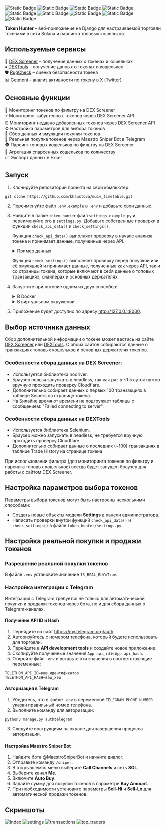 
![Static Badge](https://img.shields.io/badge/Python-3.12.5-orange) ![Static Badge](https://img.shields.io/badge/Django-5.1-blue) ![Static Badge](https://img.shields.io/badge/Django_Telethon-1.4.0-blue) ![Static Badge](https://img.shields.io/badge/Celery-5.4.0-blue) ![Static Badge](https://img.shields.io/badge/Nodriver-0.36-blue) ![Static Badge](https://img.shields.io/badge/PostgreSQL-14.15-purple) ![Static Badge](https://img.shields.io/badge/Redis-6.0.16-purple) ![Static Badge](https://img.shields.io/badge/DEX_Screener_API-v1-purple) ![Static Badge](https://img.shields.io/badge/Solana-yellow) 

**Token Hunter** – веб-приложение на Django для настраиваемой торговли токенами в сети Solana и парсинга топовых кошельков.

## Используемые сервисы

:gem:  [DEX Screener](https://dexscreener.com/) – получение данных о токенах и кошельках   
:diamonds: [DEXTools](https://www.dextools.io/) – получение данных о токенах и кошельках  
:shield: [RugCheck](https://rugcheck.xyz/) – оценка безопасности токена   
:bar_chart: [Getmoni](https://discover.getmoni.io/) – анализ активности по токену в X (Twitter)   

## Основные функции

:mag_right: Мониторинг токенов по фильтру на DEX Screener   
:zap: Мониторинг забустенных токенов через DEX Screener API  
:alarm_clock: Мониторинг недавно добавленных токенов через DEX Screener API  
:gear: Настройка параметров для выбора токенов  
:shopping_cart: Сбор данных и эмуляция покупки токенов  
:robot: Реальная покупка токенов через Maestro Sniper Bot в Telegram   
:detective: Парсинг топовых кошельков по фильтру на DEX Screener  
:page_with_curl: Агрегация спарсенных кошельков по количеству    
:chart_with_upwards_trend: Экспорт данных в Excel  

## Запуск

1. Клонируйте репозиторий проекта на свой компьютер:

```
git clone https://github.com/khaustova/muiv_timetable.git
```

2. Переименуйте файл `.env.example` в `.env` и добавьте свои данные. 

3. Найдите в папке `token_hunter` файл `settings_example.py` и переименуйте его в `settings.py`. Добавьте собственные проверки в функции `check_api_data()` и `check_settings()`.
   
   Функция `check_api_data()` выполняет проверку в начале анализа токена и принимает данные, полученные через API.
   <details>
   <summary>Пример данных</summary>
      <code>{
        "chainId" : "solana",
        "dexId" : "raydium",  
        "url" : "https://dexscreener.com/solana/dqcj8kcnbdmm7kww4w4w9hvbhb7raellpt3raxsjmgnt",
        "pairAddress" : "DQcj8kcnBdMm7KWw4w4W9HVbhB7RAeLLPt3rAxsjmgnT",
        "baseToken" : {
            "address" : "B7NPUGvxC8BUF5a8BdxurBNxCjV3HwyN6DaRivtqNAjB",
            "name" : "Pi Network AI",
            "symbol" : "PiAI"
        },
        "quoteToken" : {
            "address" : "So11111111111111111111111111111111111111112",
            "name" : "Wrapped SOL",
            "symbol" : "SOL"
        },
        "priceNative" : "0.00000000000002174",
        "priceUsd" : "0.000000000004224",
        "txns" : {
            "m5" : {
                "buys" : 121,
                "sells" : 73
            },
            "h1" : {
                "buys" : 1050,
                "sells" : 706
            },
            "h6" : {
                "buys" : 8176,
                "sells" : 4854
            },
            "h24" : {
                "buys" : 8618,
                "sells" : 5078
            }
        },
        "volume" : {
            "h24" : 1017521.56,
            "h6" : 962844.46,
            "h1" : 120586.98,
            "m5" : 13581.37
        },
        "priceChange" : {
            "m5" : -28.15,
            "h1" : -40.1,
            "h6" : -49.48,
            "h24" : 507
        },
        "liquidity" : {
            "usd" : 30492.81,
            "base" : 3611984589615754,
            "quote" : 78.4331
        },
        "fdv" : 180343,
        "marketCap" : 180343,
        "pairCreatedAt" : 1739604349000,
        "info" : {
            "imageUrl" : "https://dd.dexscreener.com/ds-data/tokens/solana/B7NPUGvxC8BUF5a8BdxurBNxCjV3HwyN6DaRivtqNAjB.png?key=a838fa",
            "header" : "https://dd.dexscreener.com/ds-data/tokens/solana/B7NPUGvxC8BUF5a8BdxurBNxCjV3HwyN6DaRivtqNAjB/header.png?key=a838fa",
            "openGraph" : "https://cdn.dexscreener.com/token-images/og/solana/B7NPUGvxC8BUF5a8BdxurBNxCjV3HwyN6DaRivtqNAjB?timestamp=1739638500000",
            "websites" : [ {
                "label" : "Website",
                "url" : "https://pi-network.club"
            }, {
                "label" : "CoinMarketCap",
                "url" : "https://coinmarketcap.com/currencies/pi-network-ai/"
            } ],
            "socials" : [ {
                "type" : "twitter",
                "url" : "https://x.com/PiAICTO"
            }, {
                "type" : "telegram",
                "url" : "https://t.me/PiNetworkcto"
            } ]
        },
        "boosts" : {
            "active" : 500
        }
    }</code>

   </details>  
    
   Функция `check_settings()` выполняет проверку перед покупкой или её эмуляцией и принимает данные, полученные как через API, так и со страницы токена, которые включают в себя данные о топовых транзакциях, снайперах и основных держателях.  

4. Запустите приложение одним из двух способов:  
    <details>
      <summary>В Docker</summary>
      
      
      * Запустите приложение с помощью команды:  
      
        ```
        docker-compose up --build
        ```
      
    </details>  

    <details>
      <summary>В виртуальном окружении</summary>

      * Убедитесь, что у вас установлены и запущены Redis и PostgreSQL.


      * Создайте виртуальное окружение:
        

      ```
      python3 -m venv .venv
      ```

      * Активируйте виртуальное окружение:  

        * Для Linux/MacOS:  

        ```
        source .venv/bin/activate
        ```
      
        * Для Windows:  

        ```
        .venv\Scripts\activate
        ```

      * Установите необходимые библиотеки:

      ```
      pip install -r requirements.txt
      ```

      * Выполните миграции базы данных:
        

      ```
      python3 manage.py migrate
      ```

      * Запустите Celery:
      
      ```
      celery -A core worker -l info
      ```

      * Запустите сервер:

      ```
      python3 manage.py runserver
      ```
      
    </details> 
  

5. Приложение будет доступно по адресу http://127.0.0.1:8000.  

## Выбор источника данных

Сбор дополнительной информации о токене может вестись на сайте [DEX Screener](https://dexscreener.com/) или [DEXTools](https://www.dextools.io/). С обоих сайтов собираются данные о транзакциях топовых кошельков и основных держателях токенов. 

### Особенности сбора данных на DEX Screener:
- Используется библиотека nodriver.
- Браузер нельзя запускать в headless, так как раз в ~1.5 суток нужно вручную проходить проверку Cloudflare.
- Дополнительно собирает данных о первых 100 транзакциях в таблице Snipers на странице токена.
- На Билайне время от времени не подгружает таблицы с сообщением: "Failed connecting to server".

### Особенности сбора данных на DEXTools
- Используется библиотека Selenium.
- Браузер можно запускать в headless, не требуется вручную проходить проверку Cloudflare.
- Дополнительно собирает данные о последних (~100) транзакциях в таблице Trade History на странице токена

При использовании фильтра (для мониторинга токенов по фильтру и парсинга топовых кошельков) всегда будет запущен браузер для работы с сайтом DEX Screener.

## Настройка параметров выбора токенов

Параметры выбора токенов могут быть настроены несколькими способами:

- Создать новые объекты модели **Settings** в панели администратора.
- Написать проверки внутри функций `check_api_data()` и `check_settings()` в файле `token_hunter/settings.py`.

## Настройка реальной покупки и продажи токенов

### Разрешение реальной покупки токенов

В файле `.env` установите значение `IS_REAL_BUY=True`.

### Настройка интеграции с Telegram

Интеграция с Telegram требуется не только для автоматической покупки и продажи токенов через бота, но и для сбора данных о Telegram-каналах.

#### Получение API ID и Hash

1. Перейдите на сайт https://my.telegram.org/auth.
2. Авторизуйтесь с номером телефона, который будете использовать для торговли.
3. Перейдите в **API development tools** и создайте новое приложение.
4. Скопируйте полученные значения `App api_id` и `App api_hash`.
5. Откройте файл `.env` и вставьте эти значения в соответствующие переменные:

```
TELETHON_API_ID=ваш_идентификатор
TELETHON_API_HASH=ваш_хэш
```
#### Авторизация в Telegram

1. Убедитесь, что в файле `.env` в переменной `TELEGRAM_PHONE_NUMBER` указан правильный номер телефона.
2. Выполните команду для авторизации: 

```
python3 manage.py authtelegram
```

3. Следуйте инструкциям на экране для завершения процесса авторизации.

#### Настройка Maestro Sniper Bot

1. Найдите бота @MaestroSniperBot и начните диалог.
2. Отправьте команду `/sniper`.
3. В открывшемся меню выберите **Call Channels** и сеть **SOL**.
4. Выберите канал **Me**.
5. Включите **Auto Buy**.
6. Задайте сумму для покупки токенов в параметре **Buy Amount**.
7. При необходимости установите параметры **Sell-Hi** и **Sell-Lo** для автоматической продажи токенов.

## Скриншоты
![index](https://github.com/user-attachments/assets/96989498-e016-4550-858a-1ce0f576bc59)
![settings](https://github.com/user-attachments/assets/0a6e1f00-770b-4f6d-81c3-34f7e7897429)
![transactions](https://github.com/user-attachments/assets/38cf24cb-aacc-42be-b0c3-eedd725ec2f8)
![top_traders](https://github.com/user-attachments/assets/45892321-bbc7-45a8-a72f-518c94fcd523)

